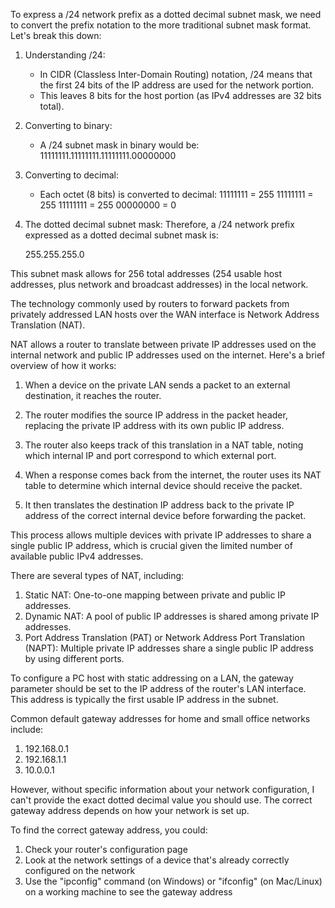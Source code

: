 To express a /24 network prefix as a dotted decimal subnet mask, we need to convert the prefix notation to the more traditional subnet mask format. Let's break this down:

1. Understanding /24:
   - In CIDR (Classless Inter-Domain Routing) notation, /24 means that the first 24 bits of the IP address are used for the network portion.
   - This leaves 8 bits for the host portion (as IPv4 addresses are 32 bits total).

2. Converting to binary:
   - A /24 subnet mask in binary would be:
     11111111.11111111.11111111.00000000

3. Converting to decimal:
   - Each octet (8 bits) is converted to decimal:
     11111111 = 255
     11111111 = 255
     11111111 = 255
     00000000 = 0

4. The dotted decimal subnet mask:
   Therefore, a /24 network prefix expressed as a dotted decimal subnet mask is:

   255.255.255.0

This subnet mask allows for 256 total addresses (254 usable host addresses, plus network and broadcast addresses) in the local network.

The technology commonly used by routers to forward packets from privately addressed LAN hosts over the WAN interface is Network Address Translation (NAT).

NAT allows a router to translate between private IP addresses used on the internal network and public IP addresses used on the internet. Here's a brief overview of how it works:

1. When a device on the private LAN sends a packet to an external destination, it reaches the router.

2. The router modifies the source IP address in the packet header, replacing the private IP address with its own public IP address.

3. The router also keeps track of this translation in a NAT table, noting which internal IP and port correspond to which external port.

4. When a response comes back from the internet, the router uses its NAT table to determine which internal device should receive the packet.

5. It then translates the destination IP address back to the private IP address of the correct internal device before forwarding the packet.

This process allows multiple devices with private IP addresses to share a single public IP address, which is crucial given the limited number of available public IPv4 addresses.

There are several types of NAT, including:

1. Static NAT: One-to-one mapping between private and public IP addresses.
2. Dynamic NAT: A pool of public IP addresses is shared among private IP addresses.
3. Port Address Translation (PAT) or Network Address Port Translation (NAPT): Multiple private IP addresses share a single public IP address by using different ports.

To configure a PC host with static addressing on a LAN, the gateway parameter should be set to the IP address of the router's LAN interface. This address is typically the first usable IP address in the subnet.

Common default gateway addresses for home and small office networks include:

1. 192.168.0.1
2. 192.168.1.1
3. 10.0.0.1

However, without specific information about your network configuration, I can't provide the exact dotted decimal value you should use. The correct gateway address depends on how your network is set up.

To find the correct gateway address, you could:

1. Check your router's configuration page
2. Look at the network settings of a device that's already correctly configured on the network
3. Use the "ipconfig" command (on Windows) or "ifconfig" (on Mac/Linux) on a working machine to see the gateway address

